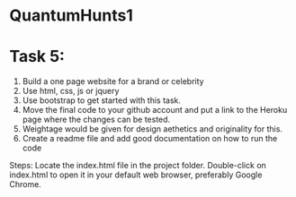 # QuantumHunts1
Task 5:
=======================
1. Build a one page website for a brand or celebrity
2. Use html, css, js or jquery
3. Use bootstrap to get started with this task.
4. Move the final code to your github account and put a link to the Heroku page where the changes can be tested.
5. Weightage would be given for design aethetics and originality for this.
6. Create a readme file and add good documentation on how to run the code

Steps:
Locate the index.html file in the project folder. Double-click on index.html to open it in your default web browser, preferably Google Chrome.
